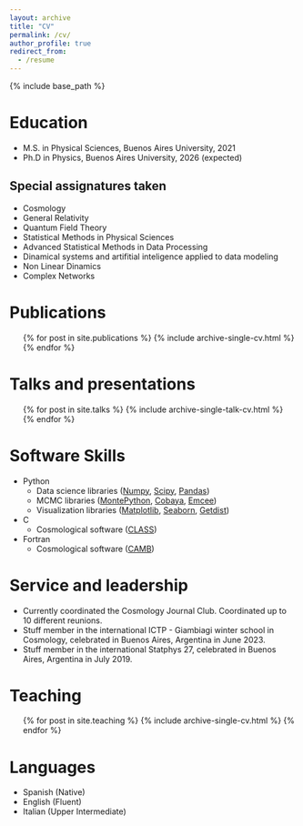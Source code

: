```yaml
---
layout: archive
title: "CV"
permalink: /cv/
author_profile: true
redirect_from:
  - /resume
---
```


{% include base_path %}

Education
======
* M.S. in Physical Sciences, Buenos Aires University, 2021
* Ph.D in Physics, Buenos Aires University, 2026 (expected)

Special assignatures taken
------
* Cosmology
* General Relativity
* Quantum Field Theory
* Statistical Methods in Physical Sciences
* Advanced Statistical Methods in Data Processing
* Dinamical systems and artifitial inteligence applied to data modeling
* Non Linear Dinamics
* Complex Networks

Publications
======
  <ul>{% for post in site.publications %}
    {% include archive-single-cv.html %}
  {% endfor %}</ul>

Talks and presentations
======
  <ul>{% for post in site.talks %}
    {% include archive-single-talk-cv.html %}
  {% endfor %}</ul>

Software Skills
======
* Python
  * Data science libraries ([Numpy](https://numpy.org/), [Scipy](https://scipy.org/), [Pandas](https://pandas.pydata.org/))
  * MCMC libraries ([MontePython](https://github.com/brinckmann/montepython_public), [Cobaya](https://cobaya.readthedocs.io/en/latest/), [Emcee](https://emcee.readthedocs.io/en/stable/index.html))
  * Visualization libraries ([Matplotlib](https://matplotlib.org/), [Seaborn](https://seaborn.pydata.org/index.html#), [Getdist](https://getdist.readthedocs.io/en/latest/))
* C
  * Cosmological software ([CLASS](https://lesgourg.github.io/class_public/class.html))
* Fortran
  * Cosmological software ([CAMB](https://camb.info/))

Service and leadership
======
* Currently coordinated the Cosmology Journal Club. Coordinated up to 10 different reunions.
* Stuff member in the international ICTP - Giambiagi winter school in Cosmology, celebrated in Buenos Aires, Argentina in June 2023.
* Stuff member in the international Statphys 27, celebrated in Buenos Aires, Argentina in July 2019.

Teaching
======
  <ul>{% for post in site.teaching %}
    {% include archive-single-cv.html %}
  {% endfor %}</ul>

Languages
======
* Spanish (Native)
* English (Fluent)
* Italian (Upper Intermediate)